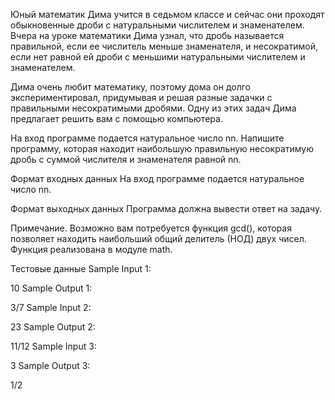 Юный математик 
Дима учится в седьмом классе и сейчас они проходят обыкновенные дроби с натуральными числителем и знаменателем. Вчера на уроке математики Дима узнал, что дробь называется правильной, если ее числитель меньше знаменателя, и несократимой, если нет равной ей дроби с меньшими натуральными числителем и знаменателем.

Дима очень любит математику, поэтому дома он долго экспериментировал, придумывая и решая разные задачки с правильными несократимыми дробями. Одну из этих задач Дима предлагает решить вам с помощью компьютера.

На вход программе подается натуральное число nn. Напишите программу, которая находит наибольшую правильную несократимую дробь с суммой числителя и знаменателя равной nn.

Формат входных данных
На вход программе подается натуральное число nn.

Формат выходных данных
Программа должна вывести ответ на задачу.

Примечание. Возможно вам потребуется функция gcd(), которая позволяет находить наибольший общий делитель (НОД) двух чисел. Функция реализована в модуле math.

Тестовые данные 
Sample Input 1:

10
Sample Output 1:

3/7
Sample Input 2:

23
Sample Output 2:

11/12
Sample Input 3:

3
Sample Output 3:

1/2
